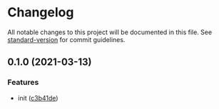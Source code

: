 # Changelog

All notable changes to this project will be documented in this file. See [standard-version](https://github.com/conventional-changelog/standard-version) for commit guidelines.

## 0.1.0 (2021-03-13)


### Features

* init ([c3b41de](https://github.com/BlackGlory/extra-timers/commit/c3b41de688aea2016beba8024dc8d704e5f2e924))
